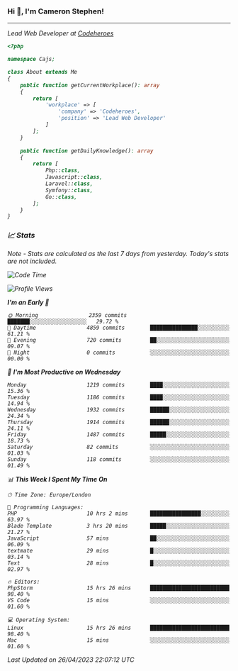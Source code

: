 ### Hi 👋, I'm Cameron Stephen!
<hr>
<p><em>Lead Web Developer at <a href="https://codeheroes.co.uk">Codeheroes</a></p>


```php
<?php

namespace Cajs;

class About extends Me
{
    public function getCurrentWorkplace(): array
    {
        return [
            'workplace' => [
                'company' => 'Codeheroes',
                'position' => 'Lead Web Developer'
            ]
        ];
    }

    public function getDailyKnowledge(): array
    {
        return [
            Php::class,
            Javascript::class,
            Laravel::class,
            Symfony::class,
            Go::class,
        ];
    }
}
```

### 📈 Stats
<p><em>Note - Stats are calculated as the last 7 days from yesterday. Today's stats are not included.</em></p>


<!--START_SECTION:waka-->
![Code Time](http://img.shields.io/badge/Code%20Time-3%2C345%20hrs%2057%20mins-blue)

![Profile Views](http://img.shields.io/badge/Profile%20Views-0-blue)

**I'm an Early 🐤** 

```text
🌞 Morning                2359 commits        ███████░░░░░░░░░░░░░░░░░░   29.72 % 
🌆 Daytime                4859 commits        ███████████████░░░░░░░░░░   61.21 % 
🌃 Evening                720 commits         ██░░░░░░░░░░░░░░░░░░░░░░░   09.07 % 
🌙 Night                  0 commits           ░░░░░░░░░░░░░░░░░░░░░░░░░   00.00 % 
```
📅 **I'm Most Productive on Wednesday** 

```text
Monday                   1219 commits        ████░░░░░░░░░░░░░░░░░░░░░   15.36 % 
Tuesday                  1186 commits        ████░░░░░░░░░░░░░░░░░░░░░   14.94 % 
Wednesday                1932 commits        ██████░░░░░░░░░░░░░░░░░░░   24.34 % 
Thursday                 1914 commits        ██████░░░░░░░░░░░░░░░░░░░   24.11 % 
Friday                   1487 commits        █████░░░░░░░░░░░░░░░░░░░░   18.73 % 
Saturday                 82 commits          ░░░░░░░░░░░░░░░░░░░░░░░░░   01.03 % 
Sunday                   118 commits         ░░░░░░░░░░░░░░░░░░░░░░░░░   01.49 % 
```


📊 **This Week I Spent My Time On** 

```text
🕑︎ Time Zone: Europe/London

💬 Programming Languages: 
PHP                      10 hrs 2 mins       ████████████████░░░░░░░░░   63.97 % 
Blade Template           3 hrs 20 mins       █████░░░░░░░░░░░░░░░░░░░░   21.27 % 
JavaScript               57 mins             ██░░░░░░░░░░░░░░░░░░░░░░░   06.09 % 
textmate                 29 mins             █░░░░░░░░░░░░░░░░░░░░░░░░   03.14 % 
Text                     28 mins             █░░░░░░░░░░░░░░░░░░░░░░░░   02.97 % 

🔥 Editors: 
PhpStorm                 15 hrs 26 mins      █████████████████████████   98.40 % 
VS Code                  15 mins             ░░░░░░░░░░░░░░░░░░░░░░░░░   01.60 % 

💻 Operating System: 
Linux                    15 hrs 26 mins      █████████████████████████   98.40 % 
Mac                      15 mins             ░░░░░░░░░░░░░░░░░░░░░░░░░   01.60 % 
```


 Last Updated on 26/04/2023 22:07:12 UTC
<!--END_SECTION:waka-->
